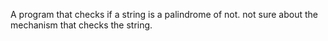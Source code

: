 A program that checks if a string is a palindrome of not.
not sure about the mechanism that checks the string.

